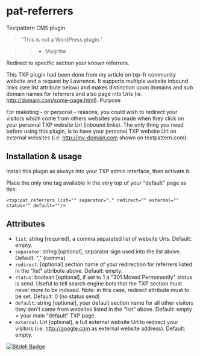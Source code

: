 # pat-referrers

Textpattern CMS plugin

> "This is not a WordPress plugin."

>> - Magritte

Redirect to specific section your known referrers.

This TXP plugin had been done from my article on txp-fr community website and a request by Lawrence. It supports multiple website inbound links (see list attribute below) and makes distinction upon domains and sub domain names for referrers and also page into Urls (ie. http://domain.com/some-page.html).
Purpose

For maketing - or personal - reasons, you could wish to redirect your visitors which come from others websites you made when they click on your personal TXP website Url (inbound links). The only thing you need before using this plugin, is to have your personal TXP website Url on external websites (i.e. http://my-domain.com shown on textpattern.com).

## Installation & usage

Install this plugin as always into your TXP admin interface, then activate it.

Place the only one tag available in the very top of your "default" page as this:

    <txp:pat_referrers list="" separator="," redirect="" external="" status="" default=""/>

## Attributes

* `list`: string [required], a comma separated list of website Urls. Default: empty.
* `separator`: string [optional], separator sign used into the list above. Default: "," (comma).
* `redirect`: [optional] section name of your redirection for referrers listed in the "list" attribute above. Default: empty.
* `status`: boolean [optional], if set to 1 a "301 Moved Permanently" status is send. Useful to tell search engine bots that the TXP section must never more to be indexed. Note: in this case, redirect attribute must to be set. Default: 0 (no status send)
* `default`: string [optional], your default section name for all other visitors they don't came from websites listed in the "list" above. Default: empty = your main "default" TXP page.
* `external`: Url [optional], a full external website Url to redirect your visitors (i.e. http://google.com as external website address). Default: empty.



[![Bitdeli Badge](https://d2weczhvl823v0.cloudfront.net/cara-tm/pat-referrers/trend.png)](https://bitdeli.com/free "Bitdeli Badge")

